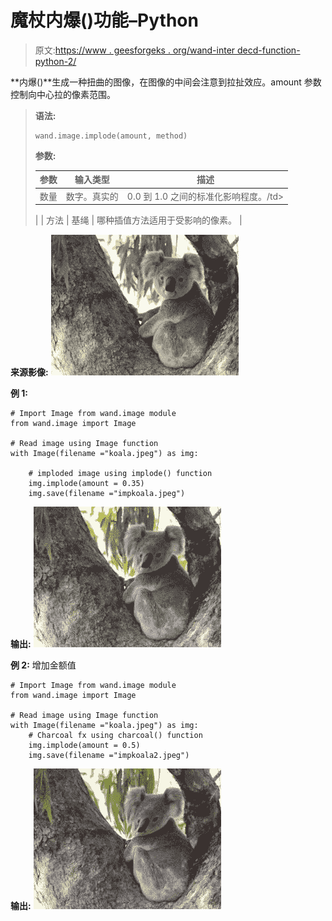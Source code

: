 # 魔杖内爆()功能–Python

> 原文:[https://www . geesforgeks . org/wand-inter decd-function-python-2/](https://www.geeksforgeeks.org/wand-implode-function-python-2/)

**内爆()**生成一种扭曲的图像，在图像的中间会注意到拉扯效应。amount 参数控制向中心拉的像素范围。

> **语法:**
> 
> ```
> wand.image.implode(amount, method)
> 
> ```
> 
> **参数:**
> 
> | 参数 | 输入类型 | 描述 |
> | --- | --- | --- |
> | 数量 | 数字。真实的 | 0.0 到 1.0 之间的标准化影响程度。/td>
>  |
> | 方法 | 基绳 | 哪种插值方法适用于受影响的像素。
>  |

**来源影像:**
![](img/a1d5dabac07efe8de363e0c440a198d8.png)

**例 1:**

```
# Import Image from wand.image module
from wand.image import Image

# Read image using Image function
with Image(filename ="koala.jpeg") as img:

    # imploded image using implode() function
    img.implode(amount = 0.35)
    img.save(filename ="impkoala.jpeg")
```

**输出:**
![](img/b03825bdb11d4a58d0a51506e37894c7.png)

**例 2:**
增加金额值

```
# Import Image from wand.image module
from wand.image import Image

# Read image using Image function
with Image(filename ="koala.jpeg") as img:
    # Charcoal fx using charcoal() function
    img.implode(amount = 0.5)
    img.save(filename ="impkoala2.jpeg")
```

**输出:**
![](img/3ae1710a52dcb1eca9668f64878d33f7.png)